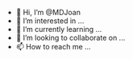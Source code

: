 - 👋 Hi, I’m @MDJoan
- 👀 I’m interested in ...
- 🌱 I’m currently learning ...
- 💞️ I’m looking to collaborate on ...
- 📫 How to reach me ...

<!---
MDJoan/MDJoan is a ✨ special ✨ repository because its `README.md` (this file) appears on your GitHub profile.
You can click the Preview link to take a look at your changes.
--->
